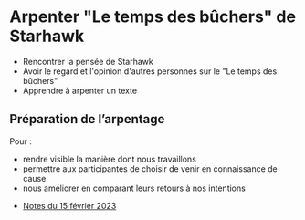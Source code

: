 # Arpenter "Le temps des bûchers" de Starhawk

* Rencontrer la pensée de Starhawk
* Avoir le regard et l'opinion d'autres personnes sur le "Le temps des bûchers"
* Apprendre à arpenter un texte

## Préparation de l’arpentage

Pour :

* rendre visible la manière dont nous travaillons
* permettre aux participantes de choisir de venir en connaissance de cause
* nous améliorer en comparant leurs retours à nos intentions

- [Notes du 15 février 2023](2023-02-15-notes-de-travail.html)
